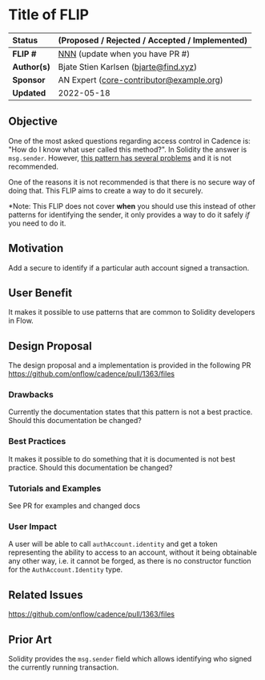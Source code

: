 # Title of FLIP

| Status        | (Proposed / Rejected / Accepted / Implemented)       |
:-------------- |:---------------------------------------------------- |
| **FLIP #**    | [NNN](https://github.com/onflow/flow/pull/NNN) (update when you have PR #) |
| **Author(s)** | Bjate Stien Karlsen (bjarte@find.xyz)         |
| **Sponsor**   | AN Expert (core-contributor@example.org)      |
| **Updated**   | 2022-05-18                                    |

## Objective

One of the most asked questions regarding access control in Cadence is: "How do I know what user called this method?". In Solidity the answer is `msg.sender`. 
However, [this pattern has several problems](https://docs.onflow.org/cadence/msg-sender/) and it is not recommended.

One of the reasons it is not recommended is that there is no secure way of doing that.  This FLIP aims to create a way to do it securely.

*Note: This FLIP does not cover __when__ you should use this instead of other patterns for identifying the sender, it only provides a way to do it safely  _if_ you need to do it.

## Motivation

Add a secure to identify if  a particular auth account signed a transaction. 

## User Benefit

It makes it possible to use patterns that are common to Solidity developers in Flow.

## Design Proposal

The design proposal and a implementation is provided in the following PR
https://github.com/onflow/cadence/pull/1363/files

### Drawbacks

Currently the documentation states that this pattern is not a best practice. Should this documentation be changed?


### Best Practices

It makes it possible to do something that it is documented is not best practice. Should this documentation be changed?

### Tutorials and Examples

See PR for examples and changed docs

### User Impact

A user will be able to call `authAccount.identity` and get a token representing the ability to access to an account, without it being obtainable any other way, i.e. it cannot be forged, as there is no constructor function for the  `AuthAccount.Identity` type.


## Related Issues

https://github.com/onflow/cadence/pull/1363/files

## Prior Art

Solidity provides the `msg.sender` field which allows identifying who signed the currently running transaction.

